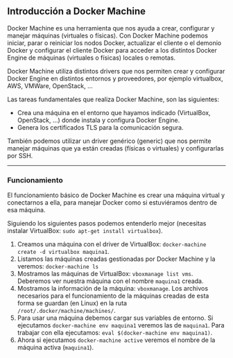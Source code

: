 ## Introducción a Docker Machine
Docker Machine es una herramienta que nos ayuda a crear, configurar y manejar máquinas (virtuales o físicas). Con Docker Machine podemos iniciar, parar o reiniciar los nodos Docker, actualizar el cliente o el demonio Docker y configurar el cliente Docker para acceder a los distintos Docker Engine de máquinas (virtuales o físicas) locales o remotas.

Docker Machine utiliza distintos drivers que nos permiten crear y configurar Docker Engine en distintos entornos y proveedores, por ejemplo virtualbox, AWS, VMWare, OpenStack, …

Las tareas fundamentales que realiza Docker Machine, son las siguientes:

- Crea una máquina en el entorno que hayamos indicado (VirtualBox, OpenStack, ...) donde instala y configura Docker Engine.
- Genera los certificados TLS para la comunicación segura.

También podemos utilizar un driver genérico (generic) que nos permite manejar máquinas que ya están creadas (físicas o virtuales) y configurarlas por SSH.

______________________________________________

### Funcionamiento
El funcionamiento básico de Docker Machine es crear una máquina virtual y conectarnos a ella, para manejar Docker como si estuviéramos dentro de esa máquina.

Siguiendo los siguientes pasos podemos entenderlo mejor (necesitas instalar VirtualBox: `sudo apt-get install virtualbox`).

1. Creamos una máquina con el driver de VirtualBox: `docker-machine create -d virtualbox maquina1`.
2. Listamos las máquinas creadas gestionadas por Docker Machine y la veremos: `docker-machine ls`
3. Mostramos las máquinas de VirtualBox: `vboxmanage list vms`. Deberemos ver nuestra máquina con el nombre `maquina1` creada.
4. Mostramos la información de la máquina: `vboxmanage`. Los archivos necesarios para el funcionamiento de la máquinas creadas de esta forma se guardan (en Linux) en la ruta `/root/.docker/machine/machines/`.
5. Para usar una máquina debemos cargar sus variables de entorno. Si ejecutamos `docker-machine env maquina1` veremos las de `maquina1`. Para trabajar con ella ejecutamos: `eval $(docker-machine env maquina1)`.
6. Ahora si ejecutamos `docker-machine active` veremos el nombre de la máquina activa (`maquina1`).